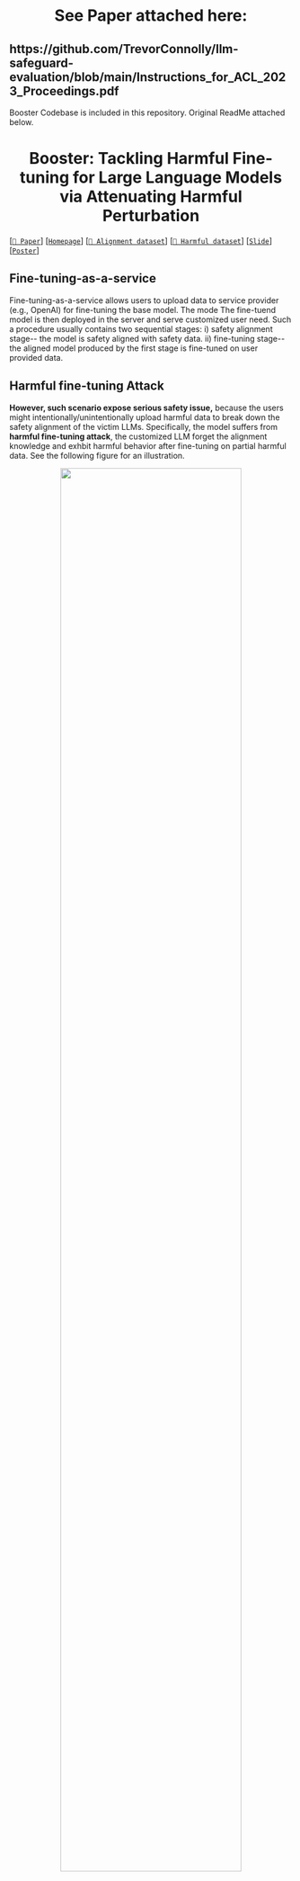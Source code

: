 <!-- markdownlint-disable first-line-h1 -->
<!-- markdownlint-disable html -->

<h1 align="center">See Paper attached here:</h1> 

<h2> https://github.com/TrevorConnolly/llm-safeguard-evaluation/blob/main/Instructions_for_ACL_2023_Proceedings.pdf </h2> 

Booster Codebase is included in this repository. Original ReadMe attached below.

<h1 align="center">Booster: Tackling Harmful Fine-tuning for Large Language Models via Attenuating Harmful Perturbation</h1>

[[`📕 Paper`](https://arxiv.org/pdf/2409.01586)] [[`Homepage`](https://huangtiansheng.github.io/Booster_gh_page/)] [[`🤗 Alignment dataset`](https://huggingface.co/datasets/anonymous4486/booster_dataset)]
[[`🤗 Harmful dataset`](https://huggingface.co/datasets/PKU-Alignment/BeaverTails)] [[`Slide`](booster_slide.pdf)] [[`Poster`](booster_poster.png)]


## Fine-tuning-as-a-service
Fine-tuning-as-a-service allows users to upload data to service provider (e.g., OpenAI) for fine-tuning the base model. The mode The fine-tuend model is then deployed in the server and serve customized user need. Such a procedure usually contains two sequential stages: i) safety alignment stage-- the model is safety aligned with safety data. ii) fine-tuning stage-- the aligned model produced by the first stage is fine-tuned on user provided data.  


## Harmful fine-tuning Attack
**However, such scenario expose serious safety issue,** because the users might intentionally/unintentionally upload harmful data to break down the safety alignment of the victim LLMs.  Specifically, the model suffers from **harmful fine-tuning attack**, the customized LLM forget the alignment knowledge and exhbit harmful behavior after fine-tuning on partial harmful data.   See the following figure for an illustration. 



<div align="center">
  <img src="booster.png" width="80%"/>
</div>




## Harmful fine-tuning Defense
Booster is the proposed alignment stage defense against harmful fine-tuning attack. Booster strenghten the aligned model's robustness by sufficiently exploiting alignment/harmful dataset. The high level idea is to simulate the harmful perturbation at the alignment stage, and attenuate its impact on the aligned model. The algorithm of Booster is as follows. 
<div align="center">
  <img src="booster_alg.png" width="80%"/>
</div>

## Main code logistic
We implement a cusomized trainer (BoosterAlignmentTrainer) on top of the original HuggingFace Trainer. To achieve Booster, we append several forward/backdward passes according to the psedo-agorithm.  
Specifically, in `trainer_step()`, we use the following logistic:


```
# first backward gradient for harmful dataset    
with self.compute_loss_context_manager():
    loss =  self.compute_loss(model, harmful_inputs)
if self.use_apex:
    with amp.scale_loss(loss, self.optimizer) as scaled_loss:
        scaled_loss.backward()
else:
    self.accelerator.backward(loss)
stored_grads = {name: param.grad.data.clone() for name, param in model.named_parameters() if param.requires_grad}
```

```
# Take step with the harmful perturbation
with torch.no_grad():
    grad_norm = self._grad_norm(stored_grads)+ 1e-7
    # perturb the weights
    for name, param in model.named_parameters():
        if param.requires_grad:
            param.data -= self.args.alpha*stored_grads[name]/grad_norm

# backward the harmful gradient after harmful perturbation
with self.compute_loss_context_manager():
    loss2 =  self.compute_loss(model, harmful_inputs)
if self.use_apex:
    with amp.scale_loss(loss2, self.optimizer) as scaled_loss:
        scaled_loss.backward()
else:
    self.accelerator.backward(loss2)
perturb_grads = {name: param.grad.clone() for name, param in model.named_parameters() if param.requires_grad}
```

```
# calculate the alignment grad
with self.compute_loss_context_manager():
    loss3 =  self.compute_loss(model, inputs)
if self.use_apex:
    with amp.scale_loss(loss3, self.optimizer) as scaled_loss:
        scaled_loss.backward()
else:
    self.accelerator.backward(loss3)
```

```
# Finally, sum the grad
for name, param in model.named_parameters():
    if param.requires_grad:
        param.grad.data=param.grad.data  + (self.args.lamb)*stored_grads[name] -self.args.lamb* perturb_grads[name]
```

Of note, we strictly follow the psedo-algorithm without adding any extra tricks in the code. **Just copy paste the code in the BoosterAlignmentTrainer. It will be suffcient if you want to merge Booster into your testbed.** Please leave an issue if you encounter any issues for reproducing. 

## Package requirement
The package requirement is listed in `booster.yml` and `booster_pip.txt`. Run the following code to install the packages with anaconda and pip.  
```
conda env create -f booster.yml
pip install -r booster_pip.txt
```

## Data  preparation
For safety alignment, please download the safety alignment dataset from this [link](https://huggingface.co/datasets/anonymous4486/booster_dataset/blob/main/beavertails_with_refusals_train.json), and put the json file under `\data` directory.

For finetuning task, we first need to run the following scripts to prepare the sueprvised finetuning data.
```
cd sst2
python build_dataset.py
cd ../gsm8k
python build_dataset.py
cd ../ag_news
python build_dataset.py
cd ..
```



## Huggingface Llama2 access
Llama2-7B is a gated repo, which need a formal request to get access to the model. Check out https://huggingface.co/meta-llama/Llama-2-7b-hf.
After applying permission from meta, you should be able to access the model, but you first need to enter your token in the file `huggingface_token.txt`.



## Example command to run

We prepare scripts for re-producing all the experiments in the paper (check out the `script` directory). We recommend to use Slurm to reproduce the results as the logging file will be automatically organized into the script directory (if you don't use Slurm, just replace `sbatch` with `bash` in our example).

We first run SFT to produce the aligned model. 
```
cd script/alignment
sbatch  smooth_align.sh
```
Then we finetune the model using 10% of harmful data with a total number of 1000 samples from SST2 dataset. 
```
cd ../finetune
sbatch  smooth_poison_ratio.sh 0.1
```



## A line of attack/defense designs

We are commited to design attacks and defenses from different angles in the topic of harmful fine-tuning. The currently avaialble work built in the disl group include:
* Attack: [Virus](https://github.com/git-disl/Virus)
* Alignment stage defense: [Vaccine](https://github.com/git-disl/Vaccine), [Booster](https://github.com/git-disl/Booster/tree/main)
* Fine-tuning stage defense: [Lisa](https://github.com/git-disl/Lisa)
* Post-fine-tuning stage defense: [Antidote](https://arxiv.org/abs/2408.09600)
* Survey: [Survey](https://arxiv.org/abs/2409.18169)

We always welcome different forms of collaboration. If you are interested, please reach out Tiansheng Huang (thuang374@gatech.edu) for discussion. 

## Papers of harmful fine-tuning attacks/defense in ICLR2025

Of note, along with Booster, there are 13 papers on harmful fine-tuning attacks/defense being accepted by ICLR2025. Please consider to check them out if interested.  

* Tamper-Resistant Safeguards for Open-Weight LLMs
* Booster: Tackling harmful fine-tuning for large language models via attenuating harmful perturbation
* Identifying and Tuning Safety Neurons in Large Language Models
* Safety alignment should be made more than just a few tokens deep
* Do as I do (Safely): Mitigating Task-Specific Fine-tuning Risks in Large Language Models
* Bi-Factorial Preference Optimization: Balancing Safety-Helpfulness in Language Models
* Safety Layers in Aligned Large Language Models: The Key to LLM Security 
* SEAL: Safety-enhanced Aligned LLM Fine-tuning via Bilevel Data Selection
* SaLoRA: Safety-Alignment Preserved Low-Rank Adaptation
* Towards Secure Tuning: Mitigating Security Risks Arising from Benign Instruction Fine-Tuning
* Probe before You Talk: Towards Black-box Defense against Backdoor Unalignment for Large Language Models
* On Evaluating the Durability of Safeguards for Open-Weight LLMs 
* Emerging Safety Attack and Defense in Federated Instruction Tuning of Large Language Models



## Citation
If you find our research interesting, you may cite the following papers. 
```
@article{huang2024booster,
  title={Booster: Tackling Harmful Fine-tuning for Large Language Models via Attenuating Harmful Perturbation},
  author={Huang, Tiansheng and Hu, Sihao and Ilhan, Fatih and Tekin, Selim Furkan and Liu, Ling},
  journal={arXiv preprint arXiv:2409.01586},
  year={2024}
}

@article{huang2025virus,
  title={Virus: Harmful Fine-tuning Attack for Large Language Models Bypassing Guardrail Moderation},
  author={Huang, Tiansheng and Hu, Sihao and Ilhan, Fatih and Tekin, Selim Furkan and Liu, Ling},
  journal={arXiv preprint arXiv:2501.17433},
  year={2025}
}

@article{huang2024harmful,
  title={Harmful fine-tuning attacks and defenses for large language models: A survey},
  author={Huang, Tiansheng and Hu, Sihao and Ilhan, Fatih and Tekin, Selim Furkan and Liu, Ling},
  journal={arXiv preprint arXiv:2409.18169},
  year={2024}
}

@article{huang2024antidote,
  title={Antidote: Post-fine-tuning Safety Alignment for Large Language Models against Harmful Fine-tuning},
  author={Huang, Tiansheng and Bhattacharya, Gautam and Joshi, Pratik and Kimball, Josh and Liu, Ling},
  journal={arXiv preprint arXiv:2408.09600},
  year={2024}
}

@inproceedings{huanglisa,
  title={Lisa: Lazy Safety Alignment for Large Language Models against Harmful Fine-tuning Attack},
  author={Huang, Tiansheng and Hu, Sihao and Ilhan, Fatih and Tekin, Selim Furkan and Liu, Ling},
  booktitle={The Thirty-eighth Annual Conference on Neural Information Processing Systems}
}

@inproceedings{huangvaccine,
  title={Vaccine: Perturbation-aware Alignment for Large Language Models against Harmful Fine-tuning Attack},
  author={Huang, Tiansheng and Hu, Sihao and Liu, Ling},
  booktitle={The Thirty-eighth Annual Conference on Neural Information Processing Systems}
}

```

